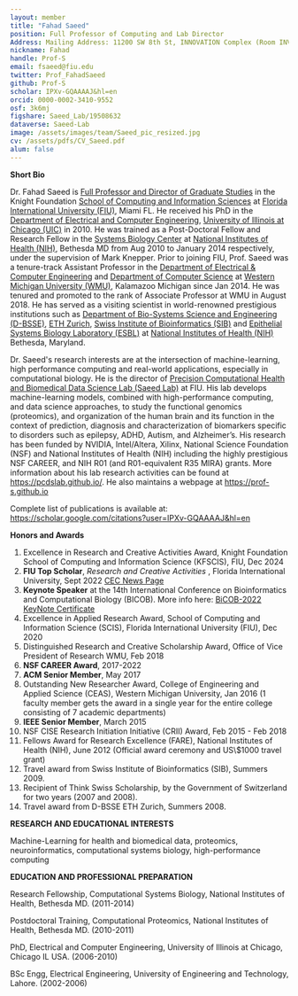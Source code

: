 ```yaml
---
layout: member
title: "Fahad Saeed"
position: Full Professor of Computing and Lab Director
Address: Mailing Address: 11200 SW 8th St, INNOVATION Complex (Room INV 205), Miami, FL 33199, USA E-mail: fsaeed@fiu.edu Twitter: @Prof_FahadSaeed  Phone: +1-305-348-3131
nickname: Fahad
handle: Prof-S
email: fsaeed@fiu.edu
twitter: Prof_FahadSaeed
github: Prof-S
scholar: IPXv-GQAAAAJ&hl=en
orcid: 0000-0002-3410-9552
osf: 3k6mj
figshare: Saeed_Lab/19508632
dataverse: Saeed-Lab
image: /assets/images/team/Saeed_pic_resized.jpg
cv: /assets/pdfs/CV_Saeed.pdf
alum: false
---
```

**Short Bio**

Dr. Fahad Saeed is [Full Professor and Director of Graduate Studies](https://www.cis.fiu.edu/faculty-staff/fahad-saeed/) in the Knight Foundation [School of Computing and Information Sciences](https://www.cis.fiu.edu/) at [Florida International University (FIU)](https://www.fiu.edu/), Miami FL. He received his PhD in the [Department of Electrical and Computer Engineering](https://www.ece.uic.edu/), [University of Illinois at Chicago (UIC)](http://www.uic.edu/uic/) in 2010. He was trained as a Post-Doctoral Fellow and Research Fellow in the [Systems Biology Center](https://esbl.nhlbi.nih.gov/) at [National Institutes of Health (NIH)](https://www.nih.gov/), Bethesda MD from Aug 2010 to January 2014 respectively, under the supervision of Mark Knepper. Prior to joining FIU, Prof. Saeed was a tenure-track Assistant Professor in the [Department of Electrical & Computer Engineering](https://wmich.edu/ece/) and [Department of Computer Science](http://wmich.edu/cs/) at [Western Michigan University (WMU)](http://wmich.edu/), Kalamazoo Michigan since Jan 2014. He was tenured and promoted to the rank of Associate Professor at WMU in August 2018. He has served as a visiting scientist in world-renowned prestigious institutions such as [Department of Bio-Systems Science and Engineering (D-BSSE)](http://www.bsse.ethz.ch/), [ETH Zurich](http://www.ethz.ch/index_EN), [Swiss Institute of Bioinformatics (SIB)](http://www.isb-sib.ch/) and  [Epithelial Systems Biology Laboratory (ESBL)](https://esbl.nhlbi.nih.gov/) at [National Institutes of Health (NIH)](http://www.nih.gov/) Bethesda, Maryland.

Dr. Saeed's research interests are at the intersection of machine-learning, high performance computing and real-world applications, especially in computational biology. He is the director of [Precision Computational Health and Biomedical Data Science Lab (Saeed Lab)](https://pcdslab.github.io/) at FIU. His lab develops machine-learning models, combined with high-performance computing, and data science approaches, to study the functional genomics (proteomics), and organization of the human brain and its function in the context of prediction, diagnosis and characterization of biomarkers specific to disorders such as epilepsy, ADHD, Autism, and Alzheimer’s. His research has been funded by NVIDIA, Intel/Altera, Xilinx, National Science Foundation (NSF) and National Institutes of Health (NIH) including the highly prestigious NSF CAREER, and NIH R01 (and R01-equivalent R35 MIRA) grants. More information about his lab research activities can be found at <https://pcdslab.github.io/>.
He also maintains a webpage at <https://prof-s.github.io>

Complete list of publications is available at: <https://scholar.google.com/citations?user=IPXv-GQAAAAJ&hl=en>

**Honors and Awards**

1. Excellence in Research and Creative Activities Award, Knight Foundation School of Computing and Information Science (KFSCIS), FIU, Dec 2024
3. **FIU Top Scholar**, _Research and Creative Activities_ , Florida International University, Sept 2022 [CEC News Page](https://cec.fiu.edu/2022/09/congratulations-to-the-college-of-engineering-computing-cec-faculty-named-fiu-top-scholars)
5. **Keynote Speaker** at the 14th International Conference on Bioinformatics and Computational Biology (BICOB). More info here: [BiCOB-2022](https://sce.uhcl.edu/bicob22/) [KeyNote Certificate](about:blank)
6. Excellence in Applied Research Award, School of Computing and Information Science (SCIS), Florida International University (FIU), Dec 2020
7. Distinguished Research and Creative Scholarship Award, Office of Vice President of Research WMU, Feb 2018
8. **NSF CAREER Award**, 2017-2022
9. **ACM Senior Member**, May 2017
10. Outstanding New Researcher Award, College of Engineering and Applied Science (CEAS), Western Michigan University, Jan 2016 (1 faculty member gets the award in a single year for the entire college consisting of 7 academic departments)
11. **IEEE Senior Member**, March 2015
12. NSF CISE Research Initiation Initiative (CRII) Award, Feb 2015 - Feb 2018
13. Fellows Award for Research Excellence (FARE), National Institutes of Health (NIH), June 2012 (Official award ceremony and US\\$1000 travel grant)
14. Travel award from Swiss Institute of Bioinformatics (SIB), Summers 2009.
15. Recipient of Think Swiss Scholarship, by the Government of Switzerland for two years (2007 and 2008).
16. Travel award from D-BSSE ETH Zurich, Summers 2008.

**RESEARCH AND EDUCATIONAL INTERESTS**

Machine-Learning for health and biomedical data, proteomics, neuroinformatics, computational systems biology, high-performance computing

**EDUCATION AND PROFESSIONAL PREPARATION**

Research Fellowship, Computational Systems Biology, National Institutes of Health, Bethesda MD. (2011-2014)

Postdoctoral Training, Computational Proteomics, National Institutes of Health, Bethesda MD. (2010-2011)

PhD, Electrical and Computer Engineering, University of Illinois at Chicago, Chicago IL USA. (2006-2010)

BSc Engg, Electrical Engineering, University of Engineering and Technology, Lahore. (2002-2006)

